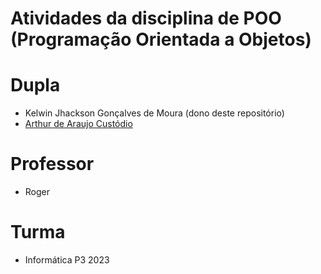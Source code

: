 # Atividades da disciplina de POO (Programação Orientada a Objetos)

# Dupla
- Kelwin Jhackson Gonçalves de Moura (dono deste repositório)
- [Arthur de Araujo Custódio](https://github.com/ArthurDevA)

# Professor
- Roger
# Turma
- Informática P3 2023
